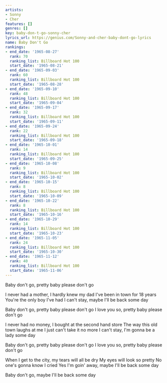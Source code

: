 ```yaml
---
artists:
- Sonny
- Cher
features: []
genres: []
key: baby-don-t-go-sonny-cher
lyrics_url: https://genius.com/Sonny-and-cher-baby-dont-go-lyrics
name: Baby Don't Go
rankings:
- end_date: '1965-08-27'
  rank: 70
  ranking_list: Billboard Hot 100
  start_date: '1965-08-21'
- end_date: '1965-09-03'
  rank: 60
  ranking_list: Billboard Hot 100
  start_date: '1965-08-28'
- end_date: '1965-09-10'
  rank: 48
  ranking_list: Billboard Hot 100
  start_date: '1965-09-04'
- end_date: '1965-09-17'
  rank: 32
  ranking_list: Billboard Hot 100
  start_date: '1965-09-11'
- end_date: '1965-09-24'
  rank: 22
  ranking_list: Billboard Hot 100
  start_date: '1965-09-18'
- end_date: '1965-10-01'
  rank: 14
  ranking_list: Billboard Hot 100
  start_date: '1965-09-25'
- end_date: '1965-10-08'
  rank: 9
  ranking_list: Billboard Hot 100
  start_date: '1965-10-02'
- end_date: '1965-10-15'
  rank: 8
  ranking_list: Billboard Hot 100
  start_date: '1965-10-09'
- end_date: '1965-10-22'
  rank: 8
  ranking_list: Billboard Hot 100
  start_date: '1965-10-16'
- end_date: '1965-10-29'
  rank: 14
  ranking_list: Billboard Hot 100
  start_date: '1965-10-23'
- end_date: '1965-11-05'
  rank: 24
  ranking_list: Billboard Hot 100
  start_date: '1965-10-30'
- end_date: '1965-11-12'
  rank: 40
  ranking_list: Billboard Hot 100
  start_date: '1965-11-06'
---
```

Baby don't go, pretty baby please don't go

I never had a mother, I hardly knew my dad
I've been in town for 18 years
You're the only boy I've had
I can't stay, maybe I'll be back some day

Baby don't go, pretty baby please don't go
I love you so, pretty baby please don't go

I never had no money, I bought at the second hand store
The way this old town laughs at me
I just can't take it no more
I can't stay, I'm gonna be a lady some day

Baby don't go, pretty baby please don't go
I love you so, pretty baby please don't go

When I get to the city, my tears will all be dry
My eyes will look so pretty
No one's gonna know I cried
Yes I'm goin' away, maybe I'll be back some day

Baby don't go, maybe I'll be back some day

